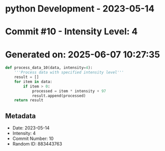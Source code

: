 ﻿# python Development - 2023-05-14
# Commit #10 - Intensity Level: 4
# Generated on: 2025-06-07 10:27:35
```python
def process_data_10(data, intensity=4):
    '''Process data with specified intensity level'''
    result = []
    for item in data:
        if item > 0:
            processed = item * intensity + 97
            result.append(processed)
    return result
```
## Metadata
- Date: 2023-05-14
- Intensity: 4
- Commit Number: 10
- Random ID: 883443763
